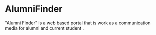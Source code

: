 # AlumniFinder
"Alumni Finder" is a web based portal that is work as a communication media for alumni and current student .
